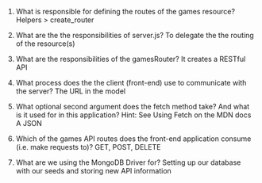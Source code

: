 1. What is responsible for defining the routes of the games resource?
  Helpers > create_router

2. What are the the responsibilities of server.js?
  To delegate the the routing of the resource(s)

3. What are the responsibilities of the gamesRouter?
    It creates a RESTful API

4. What process does the the client (front-end) use to communicate with the server?
  The URL in the model

5. What optional second argument does the fetch method take? And what is it used for in this application? Hint: See Using Fetch on the MDN docs
  A JSON

6. Which of the games API routes does the front-end application consume (i.e. make requests to)?
  GET, POST, DELETE

7. What are we using the MongoDB Driver for?
  Setting up our database with our seeds and storing new API information
